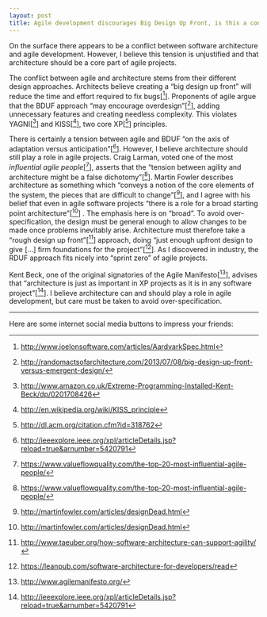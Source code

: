 ```yaml
---
layout: post
title: Agile development discourages Big Design Up Front, is this a conflict with software architecture?
---
```



On the surface there appears to be a conflict between software architecture and agile development. However, I believe this tension is unjustified and that architecture should be a core part of agile projects.

The conflict between agile and architecture stems from their different design approaches. Architects believe creating a “big design up front” will reduce the time and effort required to fix bugs[[^1]]. Proponents of agile argue that the BDUF approach “may encourage overdesign”[[^2]], adding unnecessary features and creating needless complexity. This violates YAGNI[[^11]] and
KISS[[^3]], two core XP[[^5]] principles.

There is certainly a tension between agile and BDUF “on the axis of adaptation versus anticipation”[[^6]]. However, I believe architecture should still play a role in agile projects. Craig Larman, voted one of the most *influential agile people*[[^4]], asserts that the “tension between agility and architecture might be a false dichotomy”[[^4]]. Martin Fowler describes architecture as something which “conveys a notion of the core elements of the system, the pieces that are difficult to change”[[^7]], and I agree with his belief that even in agile software projects “there is a role for a broad starting point architecture”[[^7]] . The emphasis here is on “broad”. To avoid over-specification, the design must be general enough to allow changes to be made once problems inevitably arise. Architecture must therefore take a “rough design up front”[[^8]] approach, doing “just enough upfront design to give [...] firm foundations for the project”[[^9]]. As I discovered in industry, the RDUF approach fits nicely into “sprint zero” of agile projects.

Kent Beck, one of the original signatories of the Agile Manifesto[[^10]], advises that “architecture is just as important in XP projects as it is in any software project”[[^6]]. I believe architecture can and should play a role in agile development, but care must be taken to avoid over-specification.



  [^1]: http://www.joelonsoftware.com/articles/AardvarkSpec.html
  [^2]: http://randomactsofarchitecture.com/2013/07/08/big-design-up-front-versus-emergent-design/
  [^3]: http://en.wikipedia.org/wiki/KISS_principle
  [^4]: https://www.valueflowquality.com/the-top-20-most-influential-agile-people/
  [^5]: http://dl.acm.org/citation.cfm?id=318762
  [^6]: http://ieeexplore.ieee.org/xpl/articleDetails.jsp?reload=true&arnumber=5420791
  [^7]: http://martinfowler.com/articles/designDead.html
  [^8]: http://www.taeuber.org/how-software-architecture-can-support-agility/
  [^9]: https://leanpub.com/software-architecture-for-developers/read
  [^10]: http://www.agilemanifesto.org/
  [^11]: http://www.amazon.co.uk/Extreme-Programming-Installed-Kent-Beck/dp/0201708426

---
Here are some internet social media buttons to impress your friends: 

